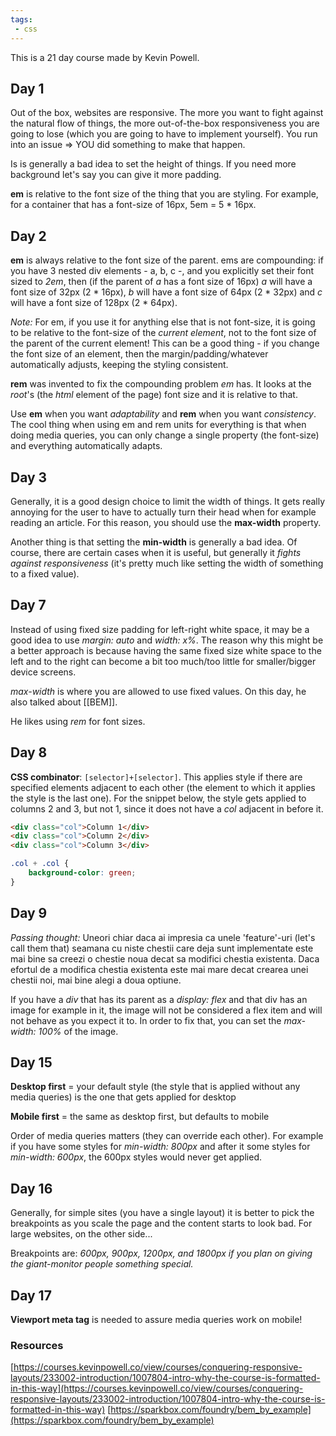 ```yaml
---
tags:
 - css
---
```


This is a 21 day course made by Kevin Powell.

## Day 1
Out of the box, websites are responsive. The more you want to fight against the natural flow of things, the more out-of-the-box responsiveness you are going to lose (which you are going to have to implement yourself). You run into an issue => YOU did something to make that happen.

Is is generally a bad idea to set the height of things. If you need more background let's say you can give it more padding.

**em** is relative to the font size of the thing that you are styling. For example, for a container that has a font-size of 16px, 5em = 5 * 16px.


## Day 2
**em** is always relative to the font size of the parent. ems are compounding: if you have 3 nested div elements - a, b, c -, and you explicitly set their font sized to _2em_, then (if the parent of _a_ has a font size of 16px) _a_ will have a font size of 32px (2 * 16px), _b_ will have a font size of 64px (2 * 32px) and _c_ will have a font size of 128px (2 * 64px).

_Note:_ For em, if you use it for anything else that is not font-size, it is going to be relative to the font-size of the _current element_, not to the font size of the parent of the current element! This can be a good thing - if you change the font size of an element, then the margin/padding/whatever automatically adjusts, keeping the styling consistent.

**rem** was invented to fix the compounding problem _em_ has. It looks at the _root_'s (the _html_ element of the page) font size and it is relative to that.

Use **em** when you want _adaptability_ and **rem** when you want _consistency_. The cool thing when using em and rem units for everything is that when doing media queries, you can only change a single property (the font-size) and everything automatically adapts.

## Day 3
Generally, it is a good design choice to limit the width of things. It gets really annoying for the user to have to actually turn their head when for example reading an article. For this reason, you should use the **max-width** property.

Another thing is that setting the **min-width** is generally a bad idea. Of course, there are certain cases when it is useful, but generally it _fights against responsiveness_ (it's pretty much like setting the width of something to a fixed value).

## Day 7
Instead of using fixed size padding for left-right white space, it may be a good idea to use _margin: auto_ and _width: x%_. The reason why this might be a better approach is because having the same fixed size white space to the left and to the right can become a bit too much/too little for smaller/bigger device screens.

_max-width_ is where you are allowed to use fixed values. On this day, he also talked about [[BEM]].

He likes using _rem_ for font sizes.

## Day 8
**CSS combinator**: `[selector]+[selector]`. This applies style if there are specified elements adjacent to each other (the element to which it applies the style is the last one). For the snippet below, the style gets applied to columns 2 and 3, but not 1, since it does not have a _col_ adjacent in before it.

```html
<div class="col">Column 1</div>
<div class="col">Column 2</div>
<div class="col">Column 3</div>
```

```css
.col + .col {
	background-color: green;
}
```

## Day 9
_Passing thought:_ Uneori chiar daca ai impresia ca unele 'feature'-uri (let's call them that) seamana cu niste chestii care deja sunt implementate este mai bine sa creezi o chestie noua decat sa modifici chestia existenta. Daca efortul de a modifica chestia existenta este mai mare decat crearea unei chestii noi, mai bine alegi a doua optiune.

If you have a _div_ that has its parent as a _display: flex_ and that div has an image for example in it, the image will not be considered a flex item and will not behave as you expect it to. In order to fix that, you can set the _max-width: 100%_ of the image.

## Day 15

**Desktop first** = your default style (the style that is applied without any media queries) is the one that gets applied for desktop

**Mobile first** = the same as desktop first, but defaults to mobile

Order of media queries matters (they can override each other). For example if you have some styles for _min-width: 800px_ and after it some styles for _min-width: 600px_, the 600px styles would never get applied.

## Day 16
Generally, for simple sites (you have a single layout) it is better to pick the breakpoints as you scale the page and the content starts to look bad. For large websites, on the other side...

Breakpoints are: _600px, 900px, 1200px, and 1800px if you plan on giving the giant-monitor people something special._

## Day 17
**Viewport meta tag** is needed to assure media queries work on mobile!

### Resources
[https://courses.kevinpowell.co/view/courses/conquering-responsive-layouts/233002-introduction/1007804-intro-why-the-course-is-formatted-in-this-way](https://courses.kevinpowell.co/view/courses/conquering-responsive-layouts/233002-introduction/1007804-intro-why-the-course-is-formatted-in-this-way)
[https://sparkbox.com/foundry/bem_by_example](https://sparkbox.com/foundry/bem_by_example)